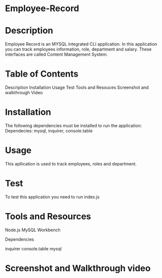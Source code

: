 # Employee-Record

# Description

Employee Record is an MYSQL integrated CLI application. In this application you can track employees information, role, department and salary. These interfaces are called Content Management System.

# Table of Contents

Description 
Installation
Usage
Test
Tools and Resouces
Screenshot and walkthrough Video

# Installation

The following dependencies must be installed to run the application:
Dependecies: mysql, inquirer, console.table

# Usage

This apllication is used to track employees, roles and department.

# Test

To test this application you need to run index.js

# Tools and Resources

Node.js
MySQL Workbench

Dependencies

inquirer
console.table
mysql


# Screenshot and Walkthrough video



